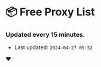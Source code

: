 # :package: Free Proxy List
### Updated every 15 minutes.

- Last updated: `2024-04-27 09:52`

:heart:
